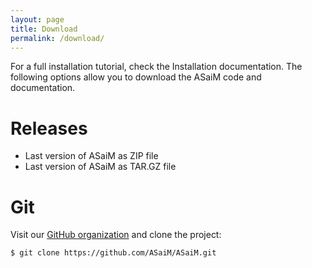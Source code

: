 ```yaml
---
layout: page
title: Download
permalink: /download/
---
```


For a full installation tutorial, check the Installation documentation. The following options allow you to download the ASaiM code and documentation.

# Releases

* Last version of ASaiM as ZIP file
* Last version of ASaiM as TAR.GZ file

# Git

Visit our [GitHub organization](https://github.com/ASaiM/) and clone the project:

```
$ git clone https://github.com/ASaiM/ASaiM.git
```